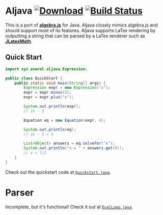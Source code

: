 Aljava [![Download](https://api.bintray.com/packages/avarel/maven/Aljava/images/download.svg)](https://bintray.com/avarel/maven/Aljava/_latestVersion) [![Build Status](https://travis-ci.org/Avarel/Aljava.svg?branch=master)](https://travis-ci.org/Avarel/Aljava)
===
This is a port of **[algebra.js](https://github.com/nicolewhite/algebra.js)** for Java.
Aljava closely mimics algebra.js and should support most of its features.
Aljava supports LaTex rendering by outputting a string that can be parsed by a
LaTex renderer such as **[JLatexMath](https://github.com/opencollab/jlatexmath)**.

Quick Start
---
```java
import xyz.avarel.aljava.Expression;

public class QuickStart {
    public static void main(String[] args) {
        Expression expr = new Expression("x");
        expr = expr.minus(3);
        expr = expr.plus("x");

        System.out.println(expr);
        // 2x - 3

        Equation eq = new Equation(expr, 4);

        System.out.println(eq);
        // 2x - 3 = 4

        List<Object> answers = eq.solveFor("x");
        System.out.println("x = " + answers.get(0));
        // x = 7/2
    }
}

```

Check out the quickstart code at [`Quickstart.java`](/src/test/java/xyz/avarel/aljava/QuickStart.java).

Parser
===
Incomplete, but it's functional! Check it out at [`EvalLoop.java`](/src/test/java/xyz/avarel/aljava/EvalLoop.java).